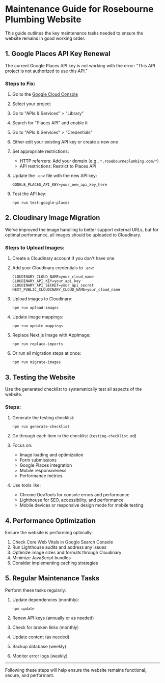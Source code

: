 # Maintenance Guide for Rosebourne Plumbing Website

This guide outlines the key maintenance tasks needed to ensure the website remains in good working order.

## 1. Google Places API Key Renewal

The current Google Places API key is not working with the error: "This API project is not authorized to use this API."

### Steps to Fix:

1. Go to the [Google Cloud Console](https://console.cloud.google.com/)
2. Select your project
3. Go to "APIs & Services" > "Library"
4. Search for "Places API" and enable it
5. Go to "APIs & Services" > "Credentials"
6. Either edit your existing API key or create a new one
7. Set appropriate restrictions:
   - HTTP referrers: Add your domain (e.g., `*.rosebourneplumbing.com/*`)
   - API restrictions: Restrict to Places API

8. Update the `.env` file with the new API key:
   ```
   GOOGLE_PLACES_API_KEY=your_new_api_key_here
   ```

9. Test the API key:
   ```
   npm run test-google-places
   ```

## 2. Cloudinary Image Migration

We've improved the image handling to better support external URLs, but for optimal performance, all images should be uploaded to Cloudinary.

### Steps to Upload Images:

1. Create a Cloudinary account if you don't have one
2. Add your Cloudinary credentials to `.env`:
   ```
   CLOUDINARY_CLOUD_NAME=your_cloud_name
   CLOUDINARY_API_KEY=your_api_key
   CLOUDINARY_API_SECRET=your_api_secret
   NEXT_PUBLIC_CLOUDINARY_CLOUD_NAME=your_cloud_name
   ```

3. Upload images to Cloudinary:
   ```
   npm run upload-images
   ```

4. Update image mappings:
   ```
   npm run update-mappings
   ```

5. Replace Next.js Image with AppImage:
   ```
   npm run replace-imports
   ```

6. Or run all migration steps at once:
   ```
   npm run migrate-images
   ```

## 3. Testing the Website

Use the generated checklist to systematically test all aspects of the website.

### Steps:

1. Generate the testing checklist:
   ```
   npm run generate-checklist
   ```

2. Go through each item in the checklist (`testing-checklist.md`)

3. Focus on:
   - Image loading and optimization
   - Form submissions
   - Google Places integration
   - Mobile responsiveness
   - Performance metrics

4. Use tools like:
   - Chrome DevTools for console errors and performance
   - Lighthouse for SEO, accessibility, and performance
   - Mobile devices or responsive design mode for mobile testing

## 4. Performance Optimization

Ensure the website is performing optimally:

1. Check Core Web Vitals in Google Search Console
2. Run Lighthouse audits and address any issues
3. Optimize image sizes and formats through Cloudinary
4. Minimize JavaScript bundles
5. Consider implementing caching strategies

## 5. Regular Maintenance Tasks

Perform these tasks regularly:

1. Update dependencies (monthly):
   ```
   npm update
   ```

2. Renew API keys (annually or as needed)
3. Check for broken links (monthly)
4. Update content (as needed)
5. Backup database (weekly)
6. Monitor error logs (weekly)

---

Following these steps will help ensure the website remains functional, secure, and performant. 